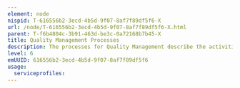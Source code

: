 ```yaml
---
element: node
nispid: T-616556b2-3ecd-4b5d-9f07-8af7f89df5f6-X
url: /node/T-616556b2-3ecd-4b5d-9f07-8af7f89df5f6-X.html
parent: T-f6b4804c-3b91-463d-be3c-0a72168b7b45-X
title: Quality Management Processes
description: The processes for Quality Management describe the activities to ensures that an organization, product or service is consistent on the basis of four sub-processes  quality planning, quality assurance, quality control and quality improvement. Quality management is focused not only on output quality, but also on the means to achieve it. Quality management, therefore, uses quality assurance and control of processes as well as outputs to achieve more consistent quality. Quality can be defined as fitness for intended use or, in other words, how well the product performs its intended function.
level: 6
emUUID: 616556b2-3ecd-4b5d-9f07-8af7f89df5f6
usage:
  serviceprofiles:
---
```

